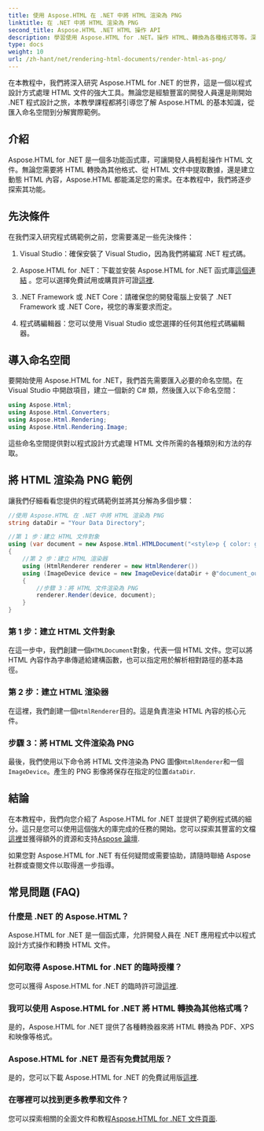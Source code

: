 ```yaml
---
title: 使用 Aspose.HTML 在 .NET 中將 HTML 渲染為 PNG
linktitle: 在 .NET 中將 HTML 渲染為 PNG
second_title: Aspose.HTML .NET HTML 操作 API
description: 學習使用 Aspose.HTML for .NET。操作 HTML、轉換為各種格式等等。深入學習這個綜合教學！
type: docs
weight: 10
url: /zh-hant/net/rendering-html-documents/render-html-as-png/
---
```


在本教程中，我們將深入研究 Aspose.HTML for .NET 的世界，這是一個以程式設計方式處理 HTML 文件的強大工具。無論您是經驗豐富的開發人員還是剛開始 .NET 程式設計之旅，本教學課程都將引導您了解 Aspose.HTML 的基本知識，從匯入命名空間到分解實際範例。

## 介紹

Aspose.HTML for .NET 是一個多功能函式庫，可讓開發人員輕鬆操作 HTML 文件。無論您需要將 HTML 轉換為其他格式、從 HTML 文件中提取數據，還是建立動態 HTML 內容，Aspose.HTML 都能滿足您的需求。在本教程中，我們將逐步探索其功能。

## 先決條件

在我們深入研究程式碼範例之前，您需要滿足一些先決條件：

1. Visual Studio：確保安裝了 Visual Studio，因為我們將編寫 .NET 程式碼。

2.  Aspose.HTML for .NET：下載並安裝 Aspose.HTML for .NET 函式庫[這個連結](https://releases.aspose.com/html/net/) 。您可以選擇免費試用或購買許可證[這裡](https://purchase.aspose.com/buy).

3. .NET Framework 或 .NET Core：請確保您的開發電腦上安裝了 .NET Framework 或 .NET Core，視您的專案要求而定。

4. 程式碼編輯器：您可以使用 Visual Studio 或您選擇的任何其他程式碼編輯器。

## 導入命名空間

要開始使用 Aspose.HTML for .NET，我們首先需要匯入必要的命名空間。在 Visual Studio 中開啟項目，建立一個新的 C# 類，然後匯入以下命名空間：

```csharp
using Aspose.Html;
using Aspose.Html.Converters;
using Aspose.Html.Rendering;
using Aspose.Html.Rendering.Image;
```

這些命名空間提供對以程式設計方式處理 HTML 文件所需的各種類別和方法的存取。

## 將 HTML 渲染為 PNG 範例

讓我們仔細看看您提供的程式碼範例並將其分解為多個步驟：

```csharp
//使用 Aspose.HTML 在 .NET 中將 HTML 渲染為 PNG
string dataDir = "Your Data Directory";

//第 1 步：建立 HTML 文件對象
using (var document = new Aspose.Html.HTMLDocument("<style>p { color: green; }</style><p>my first paragraph</p>", @"c:\work\"))
{
    //第 2 步：建立 HTML 渲染器
    using (HtmlRenderer renderer = new HtmlRenderer())
    using (ImageDevice device = new ImageDevice(dataDir + @"document_out.png"))
    {
        //步驟 3：將 HTML 文件渲染為 PNG
        renderer.Render(device, document);
    }
}
```

### 第 1 步：建立 HTML 文件對象

在這一步中，我們創建一個`HTMLDocument`對象，代表一個 HTML 文件。您可以將 HTML 內容作為字串傳遞給建構函數，也可以指定用於解析相對路徑的基本路徑。

### 第 2 步：建立 HTML 渲染器

在這裡，我們創建一個`HtmlRenderer`目的。這是負責渲染 HTML 內容的核心元件。 

### 步驟 3：將 HTML 文件渲染為 PNG

最後，我們使用以下命令將 HTML 文件渲染為 PNG 圖像`HtmlRenderer`和一個`ImageDevice`。產生的 PNG 影像將保存在指定的位置`dataDir`.

## 結論

在本教程中，我們向您介紹了 Aspose.HTML for .NET 並提供了範例程式碼的細分。這只是您可以使用這個強大的庫完成的任務的開始。您可以探索其豐富的文檔[這裡](https://reference.aspose.com/html/net/)並獲得額外的資源和支持[Aspose 論壇](https://forum.aspose.com/).

如果您對 Aspose.HTML for .NET 有任何疑問或需要協助，請隨時聯絡 Aspose 社群或查閱文件以取得進一步指導。

## 常見問題 (FAQ)

### 什麼是 .NET 的 Aspose.HTML？
   Aspose.HTML for .NET 是一個函式庫，允許開發人員在 .NET 應用程式中以程式設計方式操作和轉換 HTML 文件。

### 如何取得 Aspose.HTML for .NET 的臨時授權？
   您可以獲得 Aspose.HTML for .NET 的臨時許可證[這裡](https://purchase.aspose.com/temporary-license/).

### 我可以使用 Aspose.HTML for .NET 將 HTML 轉換為其他格式嗎？
   是的，Aspose.HTML for .NET 提供了各種轉換器來將 HTML 轉換為 PDF、XPS 和映像等格式。

### Aspose.HTML for .NET 是否有免費試用版？
   是的，您可以下載 Aspose.HTML for .NET 的免費試用版[這裡](https://releases.aspose.com/).

### 在哪裡可以找到更多教學和文件？
   您可以探索相關的全面文件和教程[Aspose.HTML for .NET 文件頁面](https://reference.aspose.com/html/net/).